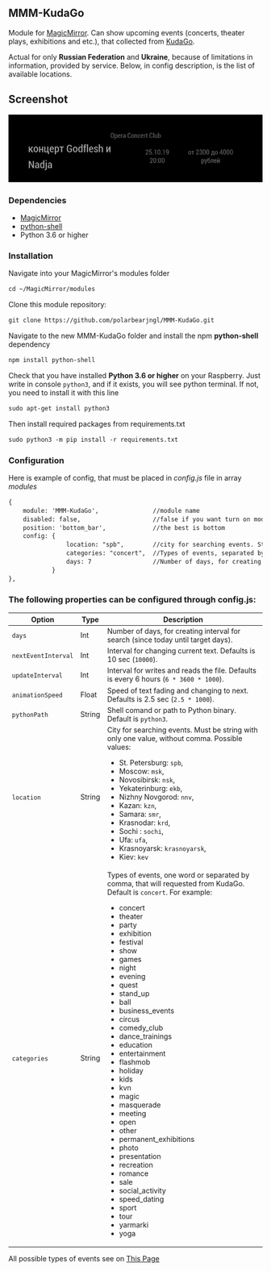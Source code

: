 ## MMM-KudaGo

Module for [MagicMirror](https://github.com/MichMich/MagicMirror). Can show upcoming events (concerts, theater plays, exhibitions and etc.), that collected from [KudaGo](https://kudago.com). 

Actual for only **Russian Federation** and **Ukraine**, because of limitations in information, provided by service. Below, in config description, is the list of available locations.

## Screenshot
![Screenshot](screenshot.jpg)


### Dependencies
* [MagicMirror](https://github.com/MichMich/MagicMirror)
* [python-shell](https://www.npmjs.com/package/python-shell)
* Python 3.6 or higher

### Installation
Navigate into your MagicMirror's modules folder
```markdown
cd ~/MagicMirror/modules
```

Clone this module repository:
```markdown
git clone https://github.com/polarbearjngl/MMM-KudaGo.git
```

Navigate to the new MMM-KudaGo folder and install the npm **python-shell** dependency
```markdown
npm install python-shell
```

Check that you have installed **Python 3.6 or higher** on your Raspberry. Just write in console `python3`, and if it exists, you will see python terminal. If not, you need to install it with this line
```markdown
sudo apt-get install python3
```

Then install required packages from requirements.txt
```markdown
sudo python3 -m pip install -r requirements.txt
```

### Configuration
Here is example of config, that must be placed in *config.js* file in array *modules*
```markdown
{
    module: 'MMM-KudaGo',               //module name
    disabled: false,                    //false if you want turn on module
    position: 'bottom_bar',             //the best is bottom
    config: {
                location: "spb",        //city for searching events. String with only one value, without comma. More info in readme.md
                categories: "concert",  //Types of events, separated by comma, that will requested from KudaGo
                days: 7                 //Number of days, for creating interval for search (since today until target days)
            }
},
```

### The following properties can be configured through config.js:

 Option | Type | Description
-------|------|-----------
`days` | Int | Number of days, for creating interval for search (since today until target days).
`nextEventInterval` | Int | Interval for changing current text. Defaults is 10 sec (`10000`).
`updateInterval` | Int | Interval for writes and reads the file. Defaults is every 6 hours (`6 * 3600 * 1000`).
`animationSpeed` | Float | Speed of text fading and changing to next. Defaults is 2.5 sec (`2.5 * 1000`).
`pythonPath` | String | Shell comand or path to Python binary. Default is `python3`.
`location` | String | City for searching events. Must be string with only one value, without comma. Possible values: <ul><li>St. Petersburg: `spb`,</li><li>Moscow: `msk`,</li><li>Novosibirsk: `nsk`,</li><li>Yekaterinburg: `ekb`,</li><li>Nizhny Novgorod: `nnv`,</li><li>Kazan: `kzn`,</li><li>Samara: `smr`,</li><li>Krasnodar: `krd`,</li><li>Sochi : `sochi`,</li><li>Ufa: `ufa`,</li><li>Krasnoyarsk: `krasnoyarsk`,</li><li>Kiev: `kev`</li></ul>
`categories` | String | Types of events, one word or separated by comma, that will requested from KudaGo. Default is `concert`. For example: <ul><li>concert</li><li>theater</li><li>party</li><li>exhibition</li><li>festival</li><li>show</li><li>games</li><li>night</li><li>evening</li><li>quest</li><li>stand_up</li><li>ball</li><li>business_events</li><li>circus</li><li>comedy_club</li><li>dance_trainings</li><li>education</li><li>entertainment</li><li>flashmob</li><li>holiday</li><li>kids</li><li>kvn</li><li>magic</li><li>masquerade</li><li>meeting</li><li>open</li><li>other</li><li>permanent_exhibitions</li><li>photo</li><li>presentation</li><li>recreation</li><li>romance</li><li>sale</li><li>social_activity</li><li>speed_dating</li><li>sport</li><li>tour</li><li>yarmarki</li><li>yoga</li></ul>
 
 All possible types of events see on [This Page](https://github.com/polarbearjngl/MMM-KudaGo/blob/b148f9b4de9ffb1098ac83b2788089c7802165d2/kudago/api/entities/event.py#L61)

